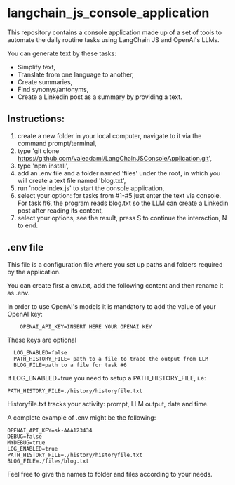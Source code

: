 # langchain_js_console_application

This repository contains a console application made up of a set of tools to automate the daily routine tasks using LangChain JS and OpenAI's LLMs. 

You can generate text by these tasks:
-  Simplify text, 
-  Translate from one language to another,
-  Create summaries,
-  Find synonys/antonyms,
-  Create a Linkedin post as a summary by providing a text.

## Instructions:

1. create a new folder in your local computer, navigate to it via the command prompt/terminal,
2. type 'git clone https://github.com/valeadami/LangChainJSConsoleApplication.git',
3. type 'npm install',
3. add an .env file and a folder named 'files' under the root, in which you will create a text file named 'blog.txt',
4. run 'node index.js' to start the console application,
5. select your option: for tasks from #1-#5 just enter the text via console. For task #6, the program reads blog.txt so the LLM can create a Linkedin post after reading its content,
6. select your options, see the result, press S to continue the interaction, N to end.

## .env file

This file is a configuration file where you set up paths and folders required by the application.

You can create first a env.txt, add the following content and then rename it as .env.

In order to use OpenAI's models it is mandatory to add the value of your OpenAI key:

```    OPENAI_API_KEY=INSERT HERE YOUR OPENAI KEY```

These keys are optional
  ```  
    LOG_ENABLED=false
    PATH_HISTORY_FILE= path to a file to trace the output from LLM
    BLOG_FILE=path to a file for task #6
```
If LOG_ENABLED=true you need to setup a PATH_HISTORY_FILE, i.e:

```PATH_HISTORY_FILE=./history/historyfile.txt```

Historyfile.txt tracks your activity: prompt, LLM output, date and time.

A complete example of .env might be the following:
```
OPENAI_API_KEY=sk-AAA123434
DEBUG=false
MYDEBUG=true
LOG_ENABLED=true
PATH_HISTORY_FILE=./history/historyfile.txt
BLOG_FILE=./files/blog.txt
```
Feel free to give the names to folder and files according to your needs.


